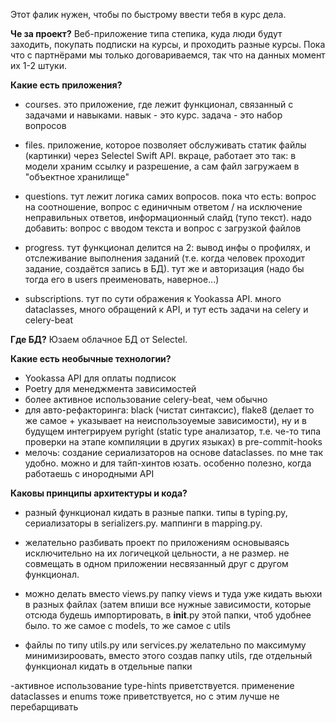 Этот фалик нужен, чтобы по быстрому ввести тебя в курс дела.

**Че за проект?**
Веб-приложение типа степика, куда люди будут заходить, покупать подписки на курсы, и проходить разные курсы. Пока что с партнёрами мы только договариваемся, так что на данных момент их 1-2 штуки.

**Какие есть приложения?**
- courses. это приложение, где лежит функционал, 
связанный с задачами и навыками. навык - это курс. задача - это набор вопросов

- files. приложение, которое позволяет обслуживать статик файлы (картинки)
через Selectel Swift API. вкраце, работает это так: в модели храним ссылку и разрешение, а сам файл загружаем в "объектное хранилище"

- questions. тут лежит логика самих вопросов. 
пока что есть: вопрос на соотношение, вопрос с единичным ответом / на исключение неправильных ответов, 
информационный слайд (тупо текст). надо добавить: вопрос с вводом текста и вопрос с загрузкой файлов

- progress. тут функционал делится на 2: вывод инфы о профилях, и отслеживание выполнения заданий 
(т.е. когда человек проходит задание, создаётся запись в БД). тут же и авторизация (надо бы тогда его в users преименовать, наверное...)

- subscriptions. тут по сути ображения к Yookassa API. много dataclasses, много обращений к API, и тут есть задачи на celery и celery-beat

**Где БД?**
Юзаем облачное БД от Selectel.

**Какие есть необычные технологии?**
- Yookassa API для оплаты подписок
- Poetry для менеджмента зависимостей
- более активное использование celery-beat, чем обычно
- для авто-рефакторинга: 
black (чистат синтаксис), 
flake8 (делает то же самое + указывает на неиспользоуемые зависимости), 
ну и в будущем интегрируем pyright (static type анализатор, т.е. че-то типа проверки на этапе компиляции в  других языках) в pre-commit-hooks
- мелочь: создание сериализаторов на основе dataclasses. по мне так удобно. можно и для тайп-хинтов юзать. особенно полезно, когда работаешь с инородными API

**Каковы принципы архитектуры и кода?**
- разный функционал кидать в разные папки. 
типы в typing.py, сериализаторы в serializers.py. маппинги в mapping.py. 

- желательно разбивать проект по приложениям основываясь исключительно на их логичецкой цельности, а не размер.
не совмещать в одном приложении несвязанный друг с другом функционал.

- можно делать вместо views.py папку views и туда уже кидать вьюхи в разных файлах 
(затем впиши все нужные зависимости, которые отсюда будешь импортировать, в __init__.py этой папки, чтоб удобнее было. 
то же самое с models, то же самое с utils

- файлы по типу utils.py или services.py желательно по максимуму минимизироовать, 
вместо этого создав папку utils, где отдельный функционал кидать в отдельные папки

-активное использование type-hints приветствуется. применение dataclasses и enums тоже приветствуется, но с этим лучше не перебарщивать